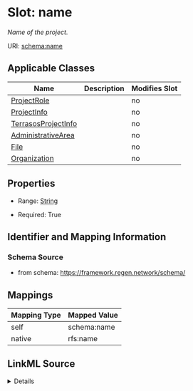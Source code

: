 

# Slot: name


_Name of the project._





URI: [schema:name](http://schema.org/name)



<!-- no inheritance hierarchy -->





## Applicable Classes

| Name | Description | Modifies Slot |
| --- | --- | --- |
| [ProjectRole](ProjectRole.md) |  |  no  |
| [ProjectInfo](ProjectInfo.md) |  |  no  |
| [TerrasosProjectInfo](TerrasosProjectInfo.md) |  |  no  |
| [AdministrativeArea](AdministrativeArea.md) |  |  no  |
| [File](File.md) |  |  no  |
| [Organization](Organization.md) |  |  no  |







## Properties

* Range: [String](String.md)

* Required: True





## Identifier and Mapping Information







### Schema Source


* from schema: https://framework.regen.network/schema/




## Mappings

| Mapping Type | Mapped Value |
| ---  | ---  |
| self | schema:name |
| native | rfs:name |




## LinkML Source

<details>
```yaml
name: name
description: Name of the project.
from_schema: https://framework.regen.network/schema/
rank: 1000
slot_uri: schema:name
alias: name
domain_of:
- ProjectInfo
- ProjectRole
- Organization
- File
- AdministrativeArea
range: string
required: true

```
</details>